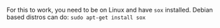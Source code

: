 For this to work, you need to be on Linux and have `sox` installed. Debian based distros can do: `sudo apt-get install sox`
